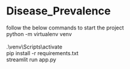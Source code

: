 # Disease_Prevalence

follow the below commands to start the project
<br/>
python -m virtualenv venv  
<br/>
.\venv\Scripts\activate 
<br/>
pip install -r requirements.txt
<br/>
streamlit run app.py
